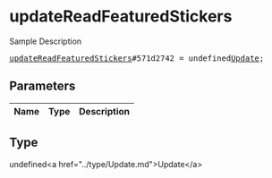 # updateReadFeaturedStickers

Sample Description

<pre>
<a href="../constructor/updateReadFeaturedStickers.md">updateReadFeaturedStickers</a>#571d2742 = undefined<a href="../type/Update.md">Update</a>;
</pre>

## Parameters

| Name | Type | Description |
|------|:----:|-------------|

## Type

undefined&lt;a href=&#34;../type/Update.md&#34;&gt;Update&lt;/a&gt;
